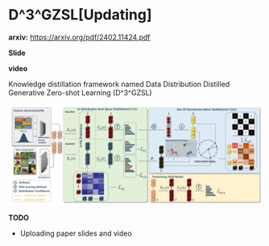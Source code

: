 # D^3^GZSL[Updating]

**arxiv:** https://arxiv.org/pdf/2402.11424.pdf

**Slide**

**video**

 Knowledge distillation framework named Data Distribution Distilled Generative Zero-shot Learning (D^3^GZSL)

![image-20240222164202812](doc/image-20240222164202812.png)

**TODO**

- Uploading paper slides and video